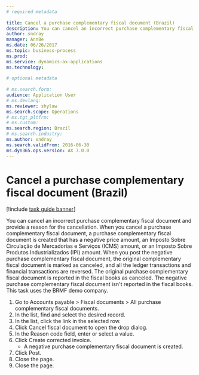 ```yaml
--- 
# required metadata 
 
title: Cancel a purchase complementary fiscal document (Brazil)
description: You can cancel an incorrect purchase complementary fiscal document and provide a reason for the cancellation. 
author: sndray
manager: AnnBe 
ms.date: 06/26/2017
ms.topic: business-process 
ms.prod:  
ms.service: dynamics-ax-applications 
ms.technology:  
 
# optional metadata 
 
# ms.search.form:   
audience: Application User 
# ms.devlang:  
ms.reviewer: shylaw
ms.search.scope: Operations 
# ms.tgt_pltfrm:  
# ms.custom:  
ms.search.region: Brazil
# ms.search.industry: 
ms.author: sndray
ms.search.validFrom: 2016-06-30 
ms.dyn365.ops.version: AX 7.0.0 
---
```

# Cancel a purchase complementary fiscal document (Brazil)

[!include [task guide banner](../../includes/task-guide-banner.md)]

You can cancel an incorrect purchase complementary fiscal document and provide a reason for the cancellation. When you cancel a purchase complementary fiscal document, a purchase complementary fiscal document is created that has a negative price amount, an Imposto Sobre Circulação de Mercadorias e Serviços (ICMS) amount, or an Imposto Sobre Produtos Industrializados (IPI) amount. When you post the negative purchase complementary fiscal document, the original complementary fiscal document is marked as canceled, and all the ledger transactions and financial transactions are reversed. The original purchase complementary fiscal document is reported in the fiscal books as canceled. The negative purchase complementary fiscal document isn't reported in the fiscal books. This task uses the BRMF demo company.



1. Go to Accounts payable > Fiscal documents > All purchase complementary fiscal documents.
2. In the list, find and select the desired record.
3. In the list, click the link in the selected row.
4. Click Cancel fiscal document to open the drop dialog.
5. In the Reason code field, enter or select a value.
6. Click Create corrected invoice.
    * A negative purchase complementary fiscal document is created.  
7. Click Post.
8. Close the page.
9. Close the page.

